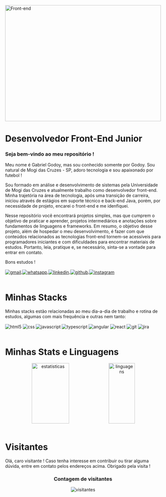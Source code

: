 <img alt="Front-end" width="100%" height="375px" src="https://blog.b2bstack.com.br/wp-content/uploads/2022/01/front-end-banner.jpg.webp"/>

# Desenvolvedor Front-End Junior
### Seja bem-vindo ao meu repositório !   

Meu nome é Gabriel Godoy, mas sou conhecido somente por Godoy. Sou natural de Mogi das Cruzes - SP, adoro tecnologia e sou apaixonado por futebol !   

Sou formado em análise e desenvolvimento de sistemas pela Universidade de Mogi das Cruzes e atualmente trabalho como desenvolvedor front-end. Minha trajetória na área de tecnologia, após uma transição de carreira, iniciou através de estágios em suporte técnico e back-end Java, porém, por necessidade de projeto, encarei o front-end e me idenfiquei.   

Nesse repositório você encontrará projetos simples, mas que cumprem o objetivo de praticar e aprender, projetos intermediários e anotações sobre fundamentos de linguagens e frameworks. Em resumo, o objetivo desse projeto, além de hospedar o meu desenvolvimento, é fazer com que conteúdos relacionados as tecnologias front-end tornem-se acessíveis para programadores iniciantes e com dificuldades para encontrar materiais de estudos. Portanto, leia, pratique e, se necessário, sinta-se a vontade para entrar em contato.   

Bons estudos !
<br/>

<div style="display: inline_block">
  <a href="mailto:godoybiel97@gmail.com?subject=subject text" target="_blank"> <img align="center" alt="gmail" src="https://img.shields.io/badge/Gmail-D14836?style=for-the-badge&logo=gmail&logoColor=white" target="_blank"/> </a>
  <a href="https://wa.me/5511952773857" target="_blank"> <img align="center" alt="whatsapp" target="_blank" src="https://img.shields.io/badge/WhatsApp-25D366?style=for-the-badge&logo=whatsapp&logoColor=white"     target="_blank"/> </a>
  <a href="https://www.linkedin.com/in/gabriel-godoy-45ba83207/" target="_blank"> <img align="center" alt="linkedin" target="_blank" src="https://img.shields.io/badge/LinkedIn-0077B5?style=for-the-badge&logo=linkedin&logoColor=white" target="_blank"/> </a>
  <a href="https://github.com/godoybiel97" target="_blank"> <img align="center" alt="github" target="_blank" src="https://img.shields.io/badge/GitHub-100000?style=for-the-badge&logo=github&logoColor=white" target="_blank"/> </a>
  <a href="https://instagram.com/gabriel_godoy97" target="_blank"> <img align="center" alt="instagram" target="_blank" src="https://img.shields.io/badge/Instagram-E4405F?style=for-the-badge&logo=instagram&logoColor=white" target="_blank"/> </a>
</div>
<br/>


# Minhas Stacks
Minhas stacks estão relacionadas ao meu dia-a-dia de trabalho e rotina de estudos, algumas com mais frequência e outras nem tanto:   

<div style="display: inline_block">
  <img align="center" alt="html5" src="https://img.shields.io/badge/HTML5-E34F26?style=for-the-badge&logo=html5&logoColor=white"/>
  <img align="center" alt="css" src="https://img.shields.io/badge/CSS3-1572B6?style=for-the-badge&logo=css3&logoColor=white"/>
  <img align="center" alt="javascript" src="https://img.shields.io/badge/JavaScript-F7DF1E?style=for-the-badge&logo=javascript&logoColor=black"/>
  <img align="center" alt="typescript" src="https://img.shields.io/badge/TypeScript-007ACC?style=for-the-badge&logo=typescript&logoColor=white"/>
  <img align="center" alt="angular" src="https://img.shields.io/badge/Angular-DD0031?style=for-the-badge&logo=angular&logoColor=white"/>
  <img align="center" alt="react" src="https://img.shields.io/badge/React-20232A?style=for-the-badge&logo=react&logoColor=61DAFB"/>
  <img align="center" alt="git" src="https://img.shields.io/badge/GIT-E44C30?style=for-the-badge&logo=git&logoColor=white"/>
  <img align="center" alt="jira" src="https://img.shields.io/badge/Jira-0052CC?style=for-the-badge&logo=Jira&logoColor=white"/>
</div>
<br/>


# Minhas Stats e Linguagens

<div align="center">
  <img width="49%" height="195px" alt="estatisticas" src="https://github-readme-stats.vercel.app/api?username=godoybiel97&show_icons=true&count_private=true&title_color=80F7D4&icon_color=9d00ff&text_color=c9d1d9&bg_color=0d1117&border_color=fff0&theme=dracula&include_all_commits=true"/>
  <img width="41%" height="195px" alt="linguagens" src="https://github-readme-stats.vercel.app/api/top-langs/?username=godoybiel97&layout=compact&title_color=80F7D4&text_color=fff9&bg_color=0d1117&border_color=fff0&langs_count=16&theme=dracula"/>
</div>
<br/>


# Visitantes
Olá, caro visitante ! Caso tenha interesse em contribuir ou tirar alguma dúvida, entre em contato pelos endereços acima. Obrigado pela visita !

<div align="center">
  <h3><b>Contagem de visitantes</b></h3>
</div>

<div align="center">
  <img alt="visitantes" src="https://profile-counter.glitch.me/godoybiel97/count.svg"/>
</div>


